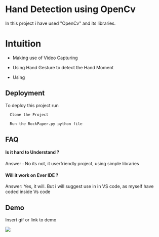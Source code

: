 
# Hand Detection using OpenCv

In this project i have used "OpenCv" and its libraries.

# Intuition

- Making use of Video Capturing

- Using Hand Gesture to detect the Hand Moment
- Using


## Deployment

To deploy this project run

```bash
  Clone the Project
```
```bash
  Run the RockPaper.py python file
```

## FAQ

#### Is it hard to Understand ?

Answer :  No its not, it userfriendly project, using simple libraries 

#### Will it work on Ever IDE ?

Answer:  Yes, it will. But i will suggest use in in VS code, as myself have coded inside Vs code


## Demo

Insert gif or link to demo

<img src="https://github.com/nitin-pandita/OpenCv-Rock-Paper-Scissor/blob/main/Resources/Screenshot%20(67).png">
